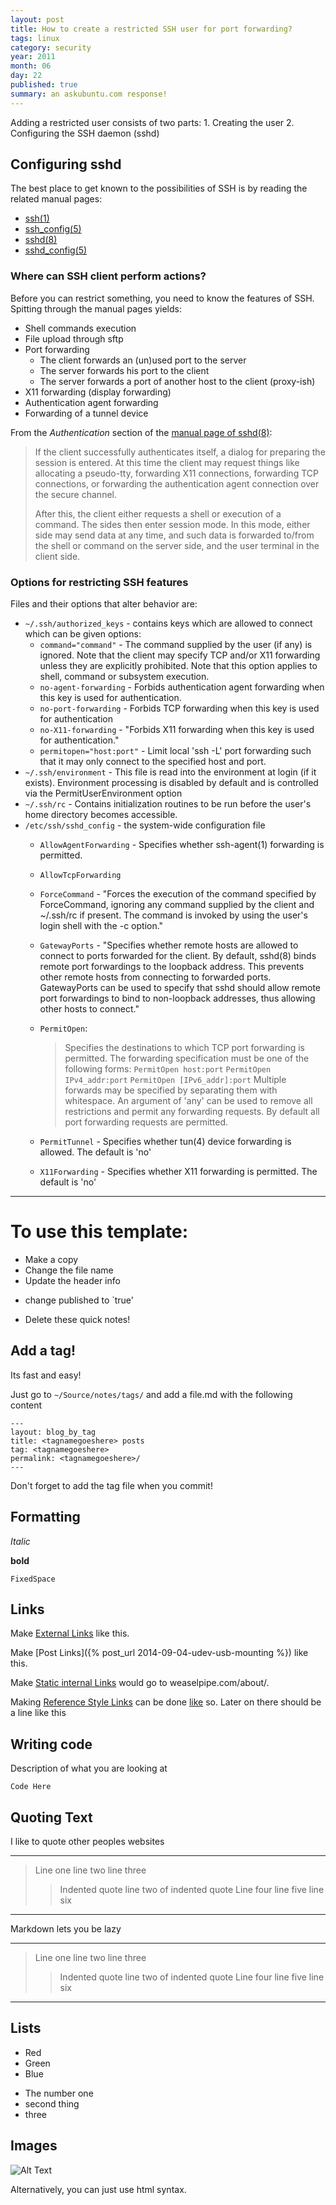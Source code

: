 ```yaml
---
layout: post
title: How to create a restricted SSH user for port forwarding?
tags: linux
category: security
year: 2011
month: 06
day: 22
published: true
summary: an askubuntu.com response!
---
```


Adding a restricted user consists of two parts: 1. Creating the user 2. Configuring the SSH daemon (sshd)

## Configuring sshd

The best place to get known to the possibilities of SSH is by reading the related manual pages:

 * [ssh(1)](http://manpages.ubuntu.com/manpages/natty/en/man1/ssh.1.html)
 * [ssh_config(5)](http://manpages.ubuntu.com/manpages/natty/en/man5/ssh_config.5.html)
 * [sshd(8)](http://manpages.ubuntu.com/manpages/natty/en/man8/sshd.8.html)
 * [sshd_config(5)](http://manpages.ubuntu.com/manpages/natty/en/man5/sshd_config.5.html)

### Where can SSH client perform actions?

Before you can restrict something, you need to know the features of SSH. Spitting through the manual pages yields:

 * Shell commands execution
 * File upload through sftp
 * Port forwarding
   * The client forwards an (un)used port to the server
   * The server forwards his port to the client
   * The server forwards a port of another host to the client (proxy-ish)
 * X11 forwarding (display forwarding)
 * Authentication agent forwarding
 * Forwarding of a tunnel device

From the _Authentication_ section of the [manual page of sshd(8)](http://manpages.ubuntu.com/manpages/natty/en/man8/sshd.8.html):

> If the client successfully authenticates itself, a dialog for preparing the session is entered.
> At this time the client may request things like allocating a pseudo-tty, forwarding X11 connections, forwarding TCP connections, or forwarding the authentication agent connection over the secure channel.
>
> After this, the client either requests a shell or execution of a command. 
> The sides then enter session mode. 
> In this mode, either side may send data at any time, and such data is forwarded to/from the shell or command on the server side, and the user terminal in the client side.

### Options for restricting SSH features

Files and their options that alter behavior are:

 * ``~/.ssh/authorized_keys`` - contains keys which are allowed to connect which can be given options:
   * ``command="command"`` - The command supplied by the user (if any) is ignored. Note that the client may specify TCP and/or X11 forwarding unless they are explicitly prohibited. Note that this option applies to shell, command or subsystem execution.
   * ``no-agent-forwarding`` - Forbids authentication agent forwarding when this key is used for authentication.
   * ``no-port-forwarding`` - Forbids TCP forwarding when this key is used for authentication
   * ``no-X11-forwarding`` - "Forbids X11 forwarding when this key is used for authentication."
   * ``permitopen="host:port"`` - Limit local 'ssh -L' port forwarding such that it may only connect to the specified host and port.
 * ``~/.ssh/environment`` - This file is read into the environment at login (if it exists). Environment processing is disabled by default and is controlled via the PermitUserEnvironment option
 * ``~/.ssh/rc`` - Contains initialization routines to be run before the user's home directory becomes accessible.
 * ``/etc/ssh/sshd_config`` - the system-wide configuration file
   * ``AllowAgentForwarding`` - Specifies whether ssh-agent(1) forwarding is permitted.
   * ``AllowTcpForwarding``
   * ``ForceCommand`` - "Forces the execution of the command specified by ForceCommand, ignoring any command supplied by the client and ~/.ssh/rc if present. The command is invoked by using the user's login shell with the -c option."
   * ``GatewayPorts`` - "Specifies whether remote hosts are allowed to connect to ports forwarded for the client. By default, sshd(8) binds remote port forwardings to the loopback address. This prevents other remote hosts from connecting to forwarded ports. GatewayPorts can be used to specify that sshd should allow remote port forwardings to bind to non-loopback addresses, thus allowing other hosts to connect."
   * ``PermitOpen``:

     > Specifies the destinations to which TCP port forwarding is permitted. The forwarding specification must be one of the following forms:
     > ``PermitOpen host:port``
     > ``PermitOpen IPv4_addr:port``
     > ``PermitOpen [IPv6_addr]:port``
     > Multiple forwards may be specified by separating them with whitespace. An argument of 'any' can be used to remove all restrictions and permit any forwarding requests. By default all port forwarding requests are permitted.

   * ``PermitTunnel`` - Specifies whether tun(4) device forwarding is allowed. The default is 'no'
   * ``X11Forwarding`` - Specifies whether X11 forwarding is permitted. The default is 'no'

----------------------------------------

To use this template:
=====================

 - Make a copy
 - Change the file name
 - Update the header info
  * change published to `true'
 - Delete these quick notes!

Add a tag!
----------

Its fast and easy!

Just go to `~/Source/notes/tags/` and add a file.md with the following content

    ---
    layout: blog_by_tag
    title: <tagnamegoeshere> posts
    tag: <tagnamegoeshere>
    permalink: <tagnamegoeshere>/
    ---

Don't forget to add the tag file when you commit!

Formatting
----------

_Italic_

**bold**

`FixedSpace`

Links
-----

Make [External Links](www.google.com) like this.

Make [Post Links]({% post_url 2014-09-04-udev-usb-mounting %}) like this.

Make [Static internal Links](/about/) would go to weaselpipe.com/about/.

Making [Reference Style Links][google] can be done [like][yahoo] so. Later on there should be a line like this

[google]: http://www.google.com/ "This is google"
[yahoo]: http://www.yahoo.com/ "Yahoo"


Writing code
------------

Description of what you are looking at

``` 
Code Here
```

Quoting Text
------------

I like to quote other peoples websites

-----------------------------
> Line one
> line two
> line three
> > Indented quote
> > line two of indented quote
> Line four
> line five
> line six
-----------------------------


Markdown lets you be lazy

-----------------------------
> Line one
line two
line three
> > Indented quote
> > line two of indented quote
Line four
line five
> line six
-----------------------------


Lists
-----

 * Red
 * Green
 * Blue

 - The number one
 - second thing
 - three


Images
------

![Alt Text](/path/to/image.jpg "optional title")

Alternatively, you can just use html syntax.
